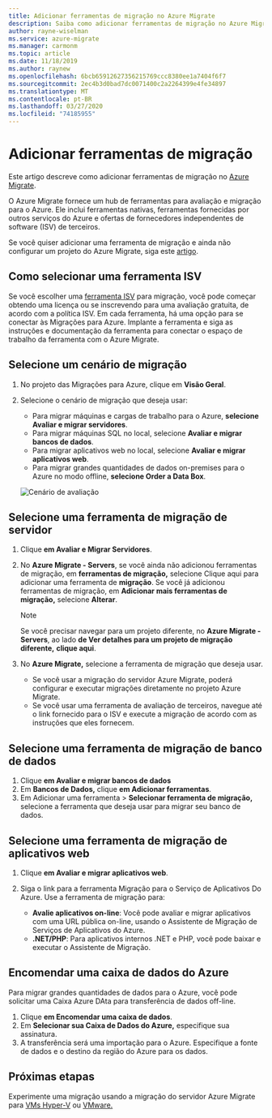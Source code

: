```yaml
---
title: Adicionar ferramentas de migração no Azure Migrate
description: Saiba como adicionar ferramentas de migração no Azure Migrate.
author: rayne-wiselman
ms.service: azure-migrate
ms.manager: carmonm
ms.topic: article
ms.date: 11/18/2019
ms.author: raynew
ms.openlocfilehash: 6bcb65912627356215769ccc8380ee1a7404f6f7
ms.sourcegitcommit: 2ec4b3d0bad7dc0071400c2a2264399e4fe34897
ms.translationtype: MT
ms.contentlocale: pt-BR
ms.lasthandoff: 03/27/2020
ms.locfileid: "74185955"
---
```

# <a name="add-migration-tools"></a>Adicionar ferramentas de migração

Este artigo descreve como adicionar ferramentas de migração no [Azure Migrate](migrate-overview.md).

O Azure Migrate fornece um hub de ferramentas para avaliação e migração para o Azure. Ele inclui ferramentas nativas, ferramentas fornecidas por outros serviços do Azure e ofertas de fornecedores independentes de software (ISV) de terceiros.

Se você quiser adicionar uma ferramenta de migração e ainda não configurar um projeto do Azure Migrate, siga este [artigo](how-to-add-tool-first-time.md).



## <a name="selecting-an-isv-tool"></a>Como selecionar uma ferramenta ISV

Se você escolher uma [ferramenta ISV](migrate-services-overview.md#isv-integration) para migração, você pode começar obtendo uma licença ou se inscrevendo para uma avaliação gratuita, de acordo com a política ISV. Em cada ferramenta, há uma opção para se conectar às Migrações para Azure. Implante a ferramenta e siga as instruções e documentação da ferramenta para conectar o espaço de trabalho da ferramenta com o Azure Migrate. 

## <a name="select-a-migration-scenario"></a>Selecione um cenário de migração

1. No projeto das Migrações para Azure, clique em **Visão Geral**.
2. Selecione o cenário de migração que deseja usar:

    - Para migrar máquinas e cargas de trabalho para o Azure, **selecione Avaliar e migrar servidores**.
    - Para migrar máquinas SQL no local, selecione **Avaliar e migrar bancos de dados**.
    - Para migrar aplicativos web no local, selecione **Avaliar e migrar aplicativos web**.
    - Para migrar grandes quantidades de dados on-premises para o Azure no modo offline, **selecione Order a Data Box**.

    ![Cenário de avaliação](./media/how-to-migrate/assess-scenario.png)

## <a name="select-a-server-migration-tool"></a>Selecione uma ferramenta de migração de servidor

1. Clique **em Avaliar e Migrar Servidores**.
2. No **Azure Migrate - Servers**, se você ainda não adicionou ferramentas de migração, em **ferramentas de migração,** selecione Clique aqui para adicionar uma ferramenta de **migração**. Se você já adicionou ferramentas de migração, em **Adicionar mais ferramentas de migração,** selecione **Alterar**.

    > [!NOTE]
    > Se você precisar navegar para um projeto diferente, no **Azure Migrate - Servers**, ao lado **de Ver detalhes para um projeto de migração diferente,** **clique aqui**.

3. No **Azure Migrate,** selecione a ferramenta de migração que deseja usar.
    - Se você usar a migração do servidor Azure Migrate, poderá configurar e executar migrações diretamente no projeto Azure Migrate.
    - Se você usar uma ferramenta de avaliação de terceiros, navegue até o link fornecido para o ISV e execute a migração de acordo com as instruções que eles fornecem.

## <a name="select-a-database-migration-tool"></a>Selecione uma ferramenta de migração de banco de dados

1. Clique **em Avaliar e migrar bancos de dados**
2. Em **Bancos de Dados,** clique **em Adicionar ferramentas**.
3. Em Adicionar uma ferramenta > **Selecionar ferramenta de migração,** selecione a ferramenta que deseja usar para migrar seu banco de dados.

## <a name="select-a-web-app-migration-tool"></a>Selecione uma ferramenta de migração de aplicativos web

1. Clique **em Avaliar e migrar aplicativos web**.
2. Siga o link para a ferramenta Migração para o Serviço de Aplicativos Do Azure. Use a ferramenta de migração para:

    - **Avalie aplicativos on-line**: Você pode avaliar e migrar aplicativos com uma URL pública on-line, usando o Assistente de Migração de Serviços de Aplicativos do Azure.
    - **.NET/PHP**: Para aplicativos internos .NET e PHP, você pode baixar e executar o Assistente de Migração.

## <a name="order-an-azure-data-box"></a>Encomendar uma caixa de dados do Azure

Para migrar grandes quantidades de dados para o Azure, você pode solicitar uma Caixa Azure DAta para transferência de dados off-line.

1. Clique **em Encomendar uma caixa de dados**.
2. Em **Selecionar sua Caixa de Dados do Azure,** especifique sua assinatura. 
3. A transferência será uma importação para o Azure. Especifique a fonte de dados e o destino da região do Azure para os dados.

## <a name="next-steps"></a>Próximas etapas

Experimente uma migração usando a migração do servidor Azure Migrate para [VMs Hyper-V](tutorial-migrate-hyper-v.md) ou [VMware.](tutorial-migrate-vmware.md)
